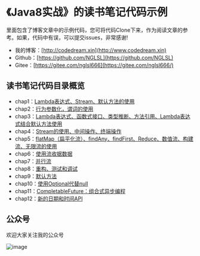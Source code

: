 # 《Java8实战》的读书笔记代码示例

里面包含了博客文章中的示例代码，您可将代码Clone下来，作为阅读文章的参考。如果，代码中有误，可以提交issues，非常感谢!

- 我的博客：[http://codedream.xin](http://www.codedream.xin)
- Github：[https://github.com/NGLSL](https://github.com/NGLSL)
- Gitee：[https://gitee.com/nglsl666](https://gitee.com/nglsl666/)

## 读书笔记代码目录概览

- chap1：[Lambda表达式、Stream、默认方法的使用](https://github.com/NGLSL/Java8InAction-ReadingNotes/tree/master/chap1)
- chap2：[行为参数化，谓词的使用](https://github.com/NGLSL/Java8InAction-ReadingNotes/tree/master/chap2)
- chap3：[Lambda表达式、函数式接口、类型推断、方法引用、Lambda表达式结合默认方法使用](https://github.com/NGLSL/Java8InAction-ReadingNotes/tree/master/chap3)
- chap4：[Stream的使用、中间操作、终端操作](https://github.com/NGLSL/Java8InAction-ReadingNotes/tree/master/chap4)
- chap5：[flatMap（扁平化流）、findAny、findFirst、Reduce、数值流、构建流、无限流的使用](https://github.com/NGLSL/Java8InAction-ReadingNotes/tree/master/chap5)
- chap6：[使用流收据数据](https://github.com/NGLSL/Java8InAction-ReadingNotes/tree/master/chap6)
- chap7：[并行流](https://github.com/NGLSL/Java8InAction-ReadingNotes/tree/master/chap7)
- chap8：[重构、测试和调试](https://github.com/NGLSL/Java8InAction-ReadingNotes/tree/master/chap8)
- chap9：[默认方法](https://github.com/NGLSL/Java8InAction-ReadingNotes/tree/master/chap9)
- chap10：[使用Optional代替null](https://github.com/NGLSL/Java8InAction-ReadingNotes/tree/master/chap10)
- chap11：[CompletableFuture：组合式异步编程](https://github.com/NGLSL/Java8InAction-ReadingNotes/tree/master/chap11)
- chap12：[新的日期和时间API](https://github.com/NGLSL/Java8InAction-ReadingNotes/tree/master/chap12)

## 公众号

欢迎大家关注我的公众号

![image](https://codedream-blog.oss-cn-beijing.aliyuncs.com/upload/2018/07/201807222157052797841.jpg)